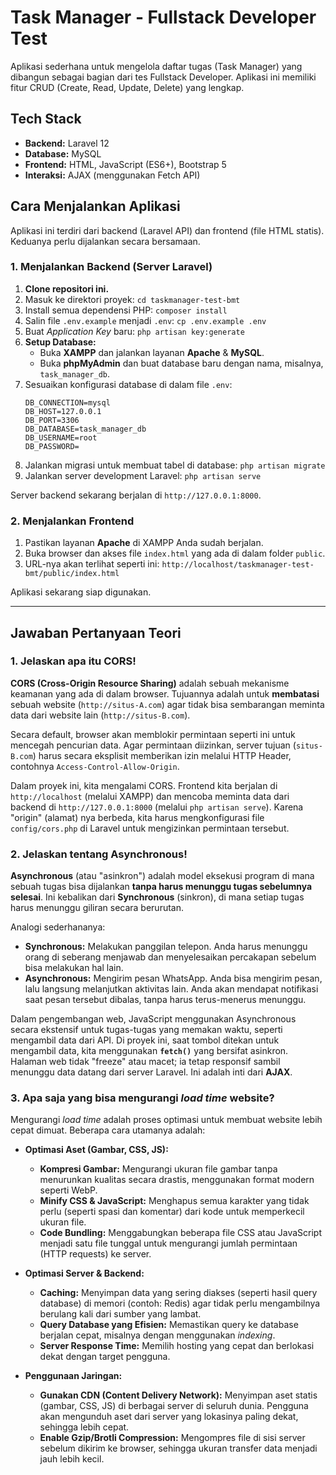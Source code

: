 # Task Manager - Fullstack Developer Test

Aplikasi sederhana untuk mengelola daftar tugas (Task Manager) yang dibangun sebagai bagian dari tes Fullstack Developer. Aplikasi ini memiliki fitur CRUD (Create, Read, Update, Delete) yang lengkap.

## Tech Stack

- **Backend:** Laravel 12
- **Database:** MySQL
- **Frontend:** HTML, JavaScript (ES6+), Bootstrap 5
- **Interaksi:** AJAX (menggunakan Fetch API)

## Cara Menjalankan Aplikasi

Aplikasi ini terdiri dari backend (Laravel API) dan frontend (file HTML statis). Keduanya perlu dijalankan secara bersamaan.

### 1. Menjalankan Backend (Server Laravel)

1.  **Clone repositori ini.**
2.  Masuk ke direktori proyek: `cd taskmanager-test-bmt`
3.  Install semua dependensi PHP: `composer install`
4.  Salin file `.env.example` menjadi `.env`: `cp .env.example .env`
5.  Buat *Application Key* baru: `php artisan key:generate`
6.  **Setup Database:**
    * Buka **XAMPP** dan jalankan layanan **Apache** & **MySQL**.
    * Buka **phpMyAdmin** dan buat database baru dengan nama, misalnya, `task_manager_db`.
7.  Sesuaikan konfigurasi database di dalam file `.env`:
    ```env
    DB_CONNECTION=mysql
    DB_HOST=127.0.0.1
    DB_PORT=3306
    DB_DATABASE=task_manager_db
    DB_USERNAME=root
    DB_PASSWORD=
    ```
8.  Jalankan migrasi untuk membuat tabel di database: `php artisan migrate`
9.  Jalankan server development Laravel: `php artisan serve`

Server backend sekarang berjalan di `http://127.0.0.1:8000`.

### 2. Menjalankan Frontend

1.  Pastikan layanan **Apache** di XAMPP Anda sudah berjalan.
2.  Buka browser dan akses file `index.html` yang ada di dalam folder `public`.
3.  URL-nya akan terlihat seperti ini: `http://localhost/taskmanager-test-bmt/public/index.html`

Aplikasi sekarang siap digunakan.

---

## Jawaban Pertanyaan Teori

### 1. Jelaskan apa itu CORS!

**CORS (Cross-Origin Resource Sharing)** adalah sebuah mekanisme keamanan yang ada di dalam browser. Tujuannya adalah untuk **membatasi** sebuah website (`http://situs-A.com`) agar tidak bisa sembarangan meminta data dari website lain (`http://situs-B.com`).

Secara default, browser akan memblokir permintaan seperti ini untuk mencegah pencurian data. Agar permintaan diizinkan, server tujuan (`situs-B.com`) harus secara eksplisit memberikan izin melalui HTTP Header, contohnya `Access-Control-Allow-Origin`.

Dalam proyek ini, kita mengalami CORS. Frontend kita berjalan di `http://localhost` (melalui XAMPP) dan mencoba meminta data dari backend di `http://127.0.0.1:8000` (melalui `php artisan serve`). Karena "origin" (alamat) nya berbeda, kita harus mengkonfigurasi file `config/cors.php` di Laravel untuk mengizinkan permintaan tersebut.

### 2. Jelaskan tentang Asynchronous!

**Asynchronous** (atau "asinkron") adalah model eksekusi program di mana sebuah tugas bisa dijalankan **tanpa harus menunggu tugas sebelumnya selesai**. Ini kebalikan dari **Synchronous** (sinkron), di mana setiap tugas harus menunggu giliran secara berurutan.

Analogi sederhananya:
* **Synchronous:** Melakukan panggilan telepon. Anda harus menunggu orang di seberang menjawab dan menyelesaikan percakapan sebelum bisa melakukan hal lain.
* **Asynchronous:** Mengirim pesan WhatsApp. Anda bisa mengirim pesan, lalu langsung melanjutkan aktivitas lain. Anda akan mendapat notifikasi saat pesan tersebut dibalas, tanpa harus terus-menerus menunggu.

Dalam pengembangan web, JavaScript menggunakan Asynchronous secara ekstensif untuk tugas-tugas yang memakan waktu, seperti mengambil data dari API. Di proyek ini, saat tombol ditekan untuk mengambil data, kita menggunakan **`fetch()`** yang bersifat asinkron. Halaman web tidak "freeze" atau macet; ia tetap responsif sambil menunggu data datang dari server Laravel. Ini adalah inti dari **AJAX**.

### 3. Apa saja yang bisa mengurangi *load time* website?

Mengurangi *load time* adalah proses optimasi untuk membuat website lebih cepat dimuat. Beberapa cara utamanya adalah:

* **Optimasi Aset (Gambar, CSS, JS):**
    * **Kompresi Gambar:** Mengurangi ukuran file gambar tanpa menurunkan kualitas secara drastis, menggunakan format modern seperti WebP.
    * **Minify CSS & JavaScript:** Menghapus semua karakter yang tidak perlu (seperti spasi dan komentar) dari kode untuk memperkecil ukuran file.
    * **Code Bundling:** Menggabungkan beberapa file CSS atau JavaScript menjadi satu file tunggal untuk mengurangi jumlah permintaan (HTTP requests) ke server.

* **Optimasi Server & Backend:**
    * **Caching:** Menyimpan data yang sering diakses (seperti hasil query database) di memori (contoh: Redis) agar tidak perlu mengambilnya berulang kali dari sumber yang lambat.
    * **Query Database yang Efisien:** Memastikan query ke database berjalan cepat, misalnya dengan menggunakan *indexing*.
    * **Server Response Time:** Memilih hosting yang cepat dan berlokasi dekat dengan target pengguna.

* **Penggunaan Jaringan:**
    * **Gunakan CDN (Content Delivery Network):** Menyimpan aset statis (gambar, CSS, JS) di berbagai server di seluruh dunia. Pengguna akan mengunduh aset dari server yang lokasinya paling dekat, sehingga lebih cepat.
    * **Enable Gzip/Brotli Compression:** Mengompres file di sisi server sebelum dikirim ke browser, sehingga ukuran transfer data menjadi jauh lebih kecil.

